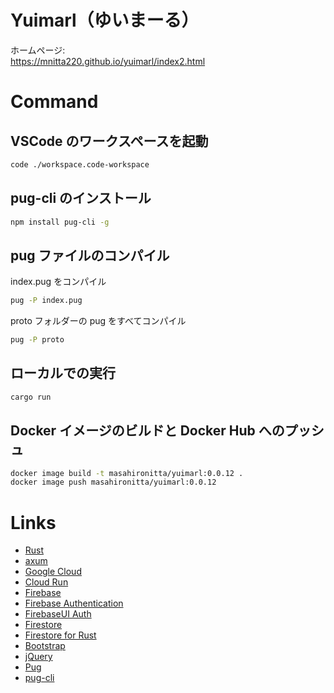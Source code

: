 # Yuimarl（ゆいまーる）

ホームページ:  
https://mnitta220.github.io/yuimarl/index2.html

# Command

## VSCode のワークスペースを起動

```sh
code ./workspace.code-workspace
```

## pug-cli のインストール

```sh
npm install pug-cli -g
```

## pug ファイルのコンパイル

index.pug をコンパイル

```sh
pug -P index.pug
```

proto フォルダーの pug をすべてコンパイル

```sh
pug -P proto
```

## ローカルでの実行

```sh
cargo run
```

## Docker イメージのビルドと Docker Hub へのプッシュ

```sh
docker image build -t masahironitta/yuimarl:0.0.12 .
docker image push masahironitta/yuimarl:0.0.12
```

# Links

- [Rust](https://www.rust-lang.org/ja/)
- [axum](https://github.com/tokio-rs/axum)
- [Google Cloud](https://cloud.google.com/?hl=ja)
- [Cloud Run](https://cloud.google.com/run?hl=ja)
- [Firebase](https://firebase.google.com/)
- [Firebase Authentication](https://github.com/firebase/firebaseui-web)
- [FirebaseUI Auth](https://github.com/firebase/firebaseui-web)
- [Firestore](https://cloud.google.com/firestore?hl=ja)
- [Firestore for Rust](https://crates.io/crates/firestore)
- [Bootstrap](https://getbootstrap.jp/)
- [jQuery](http://jquery.com/)
- [Pug](https://pugjs.org/api/getting-started.html)
- [pug-cli](https://github.com/pugjs/pug-cli)
